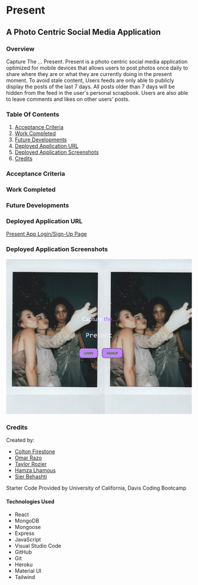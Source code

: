 # Present

## A Photo Centric Social Media Application

### Overview

Capture The ... Present. Present is a photo centric social media application optimized for mobile devices that allows users to post photos once daily to share where they are or what they are currently doing in the present moment. To avoid stale content, Users feeds are only able to publicly display the posts of the last 7 days. All posts older than 7 days will be hidden from the feed in the user's personal scrapbook. Users are also able to leave comments and likes on other users' posts.

### Table Of Contents

1. [Acceptance Criteria](#acceptance-criteria)
2. [Work Completed](#work-completed)
3. [Future Developments](#future-developments)
4. [Deployed Application URL](#deployed-application-url)
5. [Deployed Application Screenshots](#deployed-application-screenshots)
6. [Credits](#credits)

### Acceptance Criteria

### Work Completed

### Future Developments

### Deployed Application URL

[Present App Login/Sign-Up Page](https://present-social-app-4b519de33a7f.herokuapp.com/)

### Deployed Application Screenshots

![Login/Sign-Up Page](./client/src/assets/images/present-social-app-4b519de33a7f.herokuapp.com_.png)

### Credits

Created by:

- [Colton Firestone](#https://github.com/ColtonMakesStuff)
- [Omar Razo](#https://github.com/Omar-Razo)
- [Taylor Rozier](#https://github.com/RozierT)
- [Hamza Lhamous](#https://github.com/musicchef)
- [Sier Behashti](#https://github.com/Sbehashti)

Starter Code Provided by University of California, Davis Coding Bootcamp

#### Technologies Used
- React
- MongoDB
- Mongoose
- Express
- JavaScript
- Visual Studio Code
- GitHub
- Git
- Heroku
- Material UI
- Tailwind
